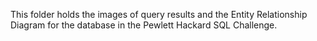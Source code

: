 This folder holds the images of query results and the Entity Relationship Diagram for the database in the Pewlett Hackard SQL Challenge.
